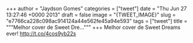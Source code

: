 
+++
author = "Jaydson Gomes"
categories = ["tweet"]
date = "Thu Jun 27 13:27:46 +0000 2013"
draft = false
image = "{TWEET_IMAGE}"
slug = "e7766ca228c098ac914124a44e562fe45a94e593"
tags = ["tweet"]
title = """Melhor cover de Sweet Dre..."""
+++
Melhor cover de Sweet Dreams ever! http://t.co/4cos9yb22s
